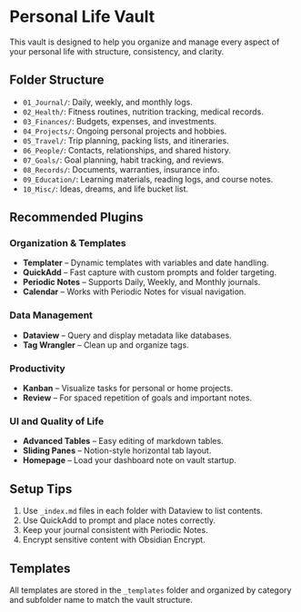 # Personal Life Vault

This vault is designed to help you organize and manage every aspect of your personal life with structure, consistency, and clarity.

## Folder Structure

- `01_Journal/`: Daily, weekly, and monthly logs.
- `02_Health/`: Fitness routines, nutrition tracking, medical records.
- `03_Finances/`: Budgets, expenses, and investments.
- `04_Projects/`: Ongoing personal projects and hobbies.
- `05_Travel/`: Trip planning, packing lists, and itineraries.
- `06_People/`: Contacts, relationships, and shared history.
- `07_Goals/`: Goal planning, habit tracking, and reviews.
- `08_Records/`: Documents, warranties, insurance info.
- `09_Education/`: Learning materials, reading logs, and course notes.
- `10_Misc/`: Ideas, dreams, and life bucket list.

## Recommended Plugins

### Organization & Templates

- **Templater** – Dynamic templates with variables and date handling.
- **QuickAdd** – Fast capture with custom prompts and folder targeting.
- **Periodic Notes** – Supports Daily, Weekly, and Monthly journals.
- **Calendar** – Works with Periodic Notes for visual navigation.

### Data Management

- **Dataview** – Query and display metadata like databases.
- **Tag Wrangler** – Clean up and organize tags.

### Productivity

- **Kanban** – Visualize tasks for personal or home projects.
- **Review** – For spaced repetition of goals and important notes.

### UI and Quality of Life

- **Advanced Tables** – Easy editing of markdown tables.
- **Sliding Panes** – Notion-style horizontal tab layout.
- **Homepage** – Load your dashboard note on vault startup.

## Setup Tips

1. Use `_index.md` files in each folder with Dataview to list contents.
2. Use QuickAdd to prompt and place notes correctly.
3. Keep your journal consistent with Periodic Notes.
4. Encrypt sensitive content with Obsidian Encrypt.

## Templates

All templates are stored in the `_templates` folder and organized by category and subfolder name to match the vault structure.
